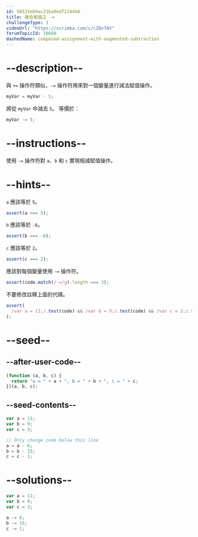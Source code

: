 ```yaml
---
id: 56533eb9ac21ba0edf2244b0
title: 複合賦值之 -=
challengeType: 1
videoUrl: "https://scrimba.com/c/c2Qv7AV"
forumTopicId: 16660
dashedName: compound-assignment-with-augmented-subtraction
---
```


# --description--

與 `+=` 操作符類似，`-=` 操作符用來對一個變量進行減法賦值操作。

```js
myVar = myVar - 5;
```

將從 `myVar` 中減去 `5`。 等價於：

```js
myVar -= 5;
```

# --instructions--

使用 `-=` 操作符對 `a`、`b` 和 `c` 實現相減賦值操作。

# --hints--

`a` 應該等於 `5`。

```js
assert(a === 5);
```

`b` 應該等於 `-6`。

```js
assert(b === -6);
```

`c` 應該等於 `2`。

```js
assert(c === 2);
```

應該對每個變量使用 `-=` 操作符。

```js
assert(code.match(/-=/g).length === 3);
```

不要修改註釋上面的代碼。

```js
assert(
  /var a = 11;/.test(code) && /var b = 9;/.test(code) && /var c = 3;/.test(code)
);
```

# --seed--

## --after-user-code--

```js
(function (a, b, c) {
  return "a = " + a + ", b = " + b + ", c = " + c;
})(a, b, c);
```

## --seed-contents--

```js
var a = 11;
var b = 9;
var c = 3;

// Only change code below this line
a = a - 6;
b = b - 15;
c = c - 1;
```

# --solutions--

```js
var a = 11;
var b = 9;
var c = 3;

a -= 6;
b -= 15;
c -= 1;
```
